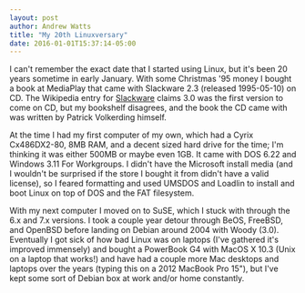 ```yaml
---
layout: post
author: Andrew Watts
title: "My 20th Linuxversary"
date: 2016-01-01T15:37:14-05:00
---
```


I can't remember the exact date that I started using Linux, but it's been 20 years
sometime in early January. With some Christmas '95 money I bought a book at MediaPlay
that came with Slackware 2.3 (released 1995-05-10) on CD. The Wikipedia entry for [Slackware](https://en.wikipedia.org/wiki/Slackware) claims 3.0 was the first version
to come on CD, but my bookshelf disagrees, and the book the CD came with was written
by Patrick Volkerding himself.

At the time I had my first computer of my own, which had a Cyrix Cx486DX2-80, 8MB RAM,
and a decent sized hard drive for the time; I'm thinking it was either 500MB or maybe
even 1GB. It came with DOS 6.22 and Windows 3.11 For Workgroups. I didn't have the
Microsoft install media (and I wouldn't be surprised if the store I bought it from
didn't have a valid license), so I feared formatting and used UMSDOS and Loadlin
to install and boot Linux on top of DOS and the FAT filesystem.

With my next computer I moved on to SuSE, which I stuck with through the 6.x and 7.x
versions. I took a couple year detour through BeOS, FreeBSD, and OpenBSD before
landing on Debian around 2004 with Woody (3.0). Eventually I got sick of how bad
Linux was on laptops (I've gathered it's improved immensely) and bought a PowerBook
G4 with MacOS X 10.3 (Unix on a laptop that works!) and have had a couple more Mac
desktops and laptops over the years (typing this on a 2012 MacBook Pro 15"), but
I've kept some sort of Debian box at work and/or home constantly.
